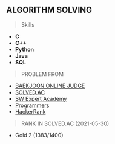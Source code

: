 ## ALGORITHM SOLVING

> Skills
- **C**
- **C++**
- **Python**
- **Java**
- **SQL**

> PROBLEM FROM

- [BAEKJOON ONLINE JUDGE](https://www.acmicpc.net/)
- [SOLVED.AC](https://solved.ac/)
- [SW Expert Academy](https://swexpertacademy.com/main/main.do)
- [Programmers](https://programmers.co.kr/)
- [HackerRank](https://www.hackerrank.com/dashboard)

> RANK IN SOLVED.AC (2021-05-30)

- Gold 2 (1383/1400)

